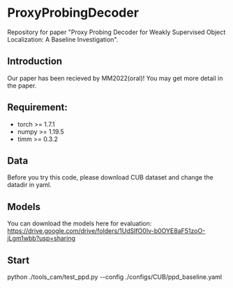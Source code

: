 # ProxyProbingDecoder
Repository for paper "Proxy Probing Decoder for Weakly Supervised Object Localization: A Baseline Investigation".

## Introduction
Our paper has been recieved by MM2022(oral)! You may get more detail in the paper.

## Requirement:
* torch >= 1.7.1
* numpy >= 1.19.5
* timm >= 0.3.2

## Data
Before you try this code, please download CUB dataset and change the datadir in yaml.

## Models
You can download the models here for evaluation:
https://drive.google.com/drive/folders/1UdSlfO0Iv-b0OYE8aF51zoO-jLgm1wbb?usp=sharing

## Start
python ./tools_cam/test_ppd.py --config ./configs/CUB/ppd_baseline.yaml

